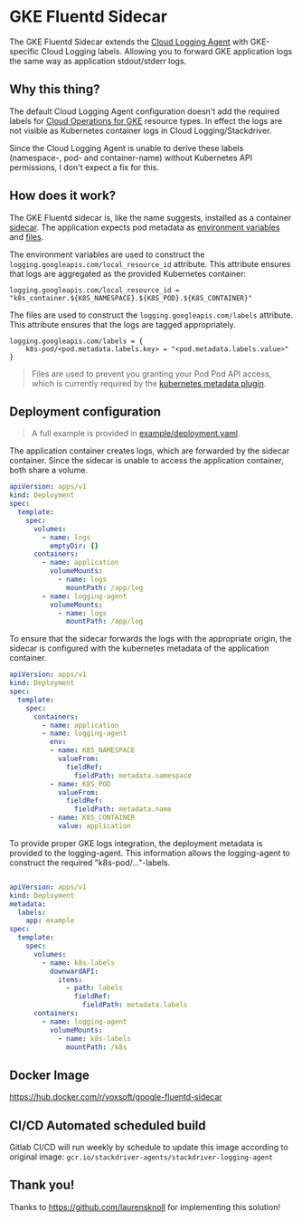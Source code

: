 # GKE Fluentd Sidecar

The GKE Fluentd Sidecar extends the [Cloud Logging Agent](https://cloud.google.com/logging/docs/agent) with GKE-specific Cloud Logging labels. Allowing you to forward GKE application logs the same way as application stdout/stderr logs.

## Why this thing?

The default Cloud Logging Agent configuration doesn't add the required labels for [Cloud Operations for GKE](https://cloud.google.com/stackdriver/docs/solutions/gke) resource types. In effect the logs are not visible as Kubernetes container logs in Cloud Logging/Stackdriver.

Since the Cloud Logging Agent is unable to derive these labels (namespace-, pod- and container-name) without Kubernetes API permissions, I don't expect a fix for this.

## How does it work?

The GKE Fluentd sidecar is, like the name suggests, installed as a container [sidecar](https://kubernetes.io/docs/concepts/cluster-administration/logging/#using-a-sidecar-container-with-the-logging-agent). The application expects pod metadata as [environment variables](https://kubernetes.io/docs/tasks/inject-data-application/environment-variable-expose-pod-information/#use-pod-fields-as-values-for-environment-variables) and [files](https://kubernetes.io/docs/tasks/inject-data-application/downward-api-volume-expose-pod-information/).

The environment variables are used to construct the `logging.googleapis.com/local_resource_id` attribute. This attribute ensures that logs are aggregated as the provided Kubernetes container:

    logging.googleapis.com/local_resource_id = "k8s_container.${K8S_NAMESPACE}.${K8S_POD}.${K8S_CONTAINER}"


The files are used to construct the `logging.googleapis.com/labels` attribute. This attribute ensures that the logs are tagged appropriately.

    logging.googleapis.com/labels = {
        k8s-pod/<pod.metadata.labels.key> = "<pod.metadata.labels.value>"
    }

> Files are used to prevent you granting your Pod Pod API access, which is currently required by the [kubernetes metadata plugin](https://github.com/fabric8io/fluent-plugin-kubernetes_metadata_filter).


## Deployment configuration

> A full example is provided in [example/deployment.yaml](example/deployment.yaml).

The application container creates logs, which are forwarded by the sidecar container. Since the sidecar is unable to access the application container, both share a volume.

```yaml
apiVersion: apps/v1
kind: Deployment
spec:
  template:
    spec:
      volumes:
        - name: logs
          emptyDir: {}
      containers:
        - name: application
          volumeMounts:
            - name: logs
              mountPath: /app/log
        - name: logging-agent
          volumeMounts:
            - name: logs
              mountPath: /app/log
```

To ensure that the sidecar forwards the logs with the appropriate origin, the sidecar is configured with the kubernetes metadata of the application container.

```yaml
apiVersion: apps/v1
kind: Deployment
spec:
  template:
    spec:
      containers:
        - name: application
        - name: logging-agent
          env:
          - name: K8S_NAMESPACE
            valueFrom:
              fieldRef:
                fieldPath: metadata.namespace
          - name: K8S_POD
            valueFrom:
              fieldRef:
                fieldPath: metadata.name
          - name: K8S_CONTAINER
            value: application
```

To provide proper GKE logs integration, the deployment metadata is provided to the logging-agent. This information allows the logging-agent to construct the required "k8s-pod/..."-labels.

```yaml

apiVersion: apps/v1
kind: Deployment
metadata:
  labels:
    app: example
spec:
  template:
    spec:
      volumes:
        - name: k8s-labels
          downwardAPI:
            items:
              - path: labels
                fieldRef:
                  fieldPath: metadata.labels
      containers:
        - name: logging-agent
          volumeMounts:
            - name: k8s-labels
              mountPath: /k8s
```
## Docker Image
https://hub.docker.com/r/voxsoft/google-fluentd-sidecar

## CI/CD Automated scheduled build
Gitlab CI/CD will run weekly by schedule to update this image according to original image: `gcr.io/stackdriver-agents/stackdriver-logging-agent`

## Thank you!
Thanks to https://github.com/laurensknoll for implementing this solution!
